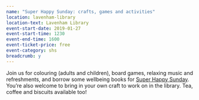 ```yaml
---
name: "Super Happy Sunday: crafts, games and activities"
location: lavenham-library
location-text: Lavenham Library
event-start-date: 2019-01-27
event-start-time: 1230
event-end-time: 1600
event-ticket-price: free
event-category: shs
breadcrumb: y
---
```


Join us for colouring (adults and children), board games, relaxing music and refreshments, and borrow some wellbeing books for [Super Happy Sunday](/news/super-happy-sunday/). You’re also welcome to bring in your own craft to work on in the library. Tea, coffee and biscuits available too!
